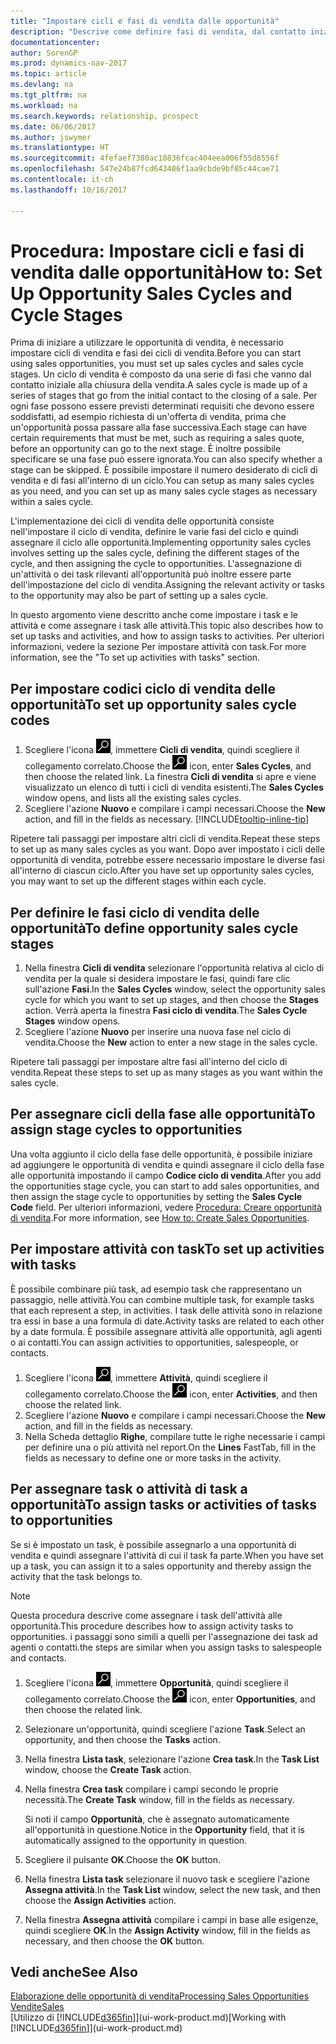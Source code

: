 ```yaml
---
title: "Impostare cicli e fasi di vendita dalle opportunità"
description: "Descrive come definire fasi di vendita, dal contatto iniziale alla chiusura, per creare un ciclo di vendita e assegnarlo alle opportunità in Dynamics NAV."
documentationcenter: 
author: SorenGP
ms.prod: dynamics-nav-2017
ms.topic: article
ms.devlang: na
ms.tgt_pltfrm: na
ms.workload: na
ms.search.keywords: relationship, prospect
ms.date: 06/06/2017
ms.author: jswymer
ms.translationtype: HT
ms.sourcegitcommit: 4fefaef7380ac10836fcac404eea006f55d8556f
ms.openlocfilehash: 547e24b87fcd643406f1aa9cbde9bf85c44cae71
ms.contentlocale: it-ch
ms.lasthandoff: 10/16/2017

---
```

# <a name="how-to-set-up-opportunity-sales-cycles-and-cycle-stages"></a><span data-ttu-id="af3a6-103">Procedura: Impostare cicli e fasi di vendita dalle opportunità</span><span class="sxs-lookup"><span data-stu-id="af3a6-103">How to: Set Up Opportunity Sales Cycles and Cycle Stages</span></span>
<span data-ttu-id="af3a6-104">Prima di iniziare a utilizzare le opportunità di vendita, è necessario impostare cicli di vendita e fasi dei cicli di vendita.</span><span class="sxs-lookup"><span data-stu-id="af3a6-104">Before you can start using sales opportunities, you must set up sales cycles and sales cycle stages.</span></span> <span data-ttu-id="af3a6-105">Un ciclo di vendita è composto da una serie di fasi che vanno dal contatto iniziale alla chiusura della vendita.</span><span class="sxs-lookup"><span data-stu-id="af3a6-105">A sales cycle is made up of a series of stages that go from the initial contact to the closing of a sale.</span></span> <span data-ttu-id="af3a6-106">Per ogni fase possono essere previsti determinati requisiti che devono essere soddisfatti, ad esempio richiesta di un'offerta di vendita, prima che un'opportunità possa passare alla fase successiva.</span><span class="sxs-lookup"><span data-stu-id="af3a6-106">Each stage can have certain requirements that must be met, such as requiring a sales quote, before an opportunity can go to the next stage.</span></span> <span data-ttu-id="af3a6-107">È inoltre possibile specificare se una fase può essere ignorata.</span><span class="sxs-lookup"><span data-stu-id="af3a6-107">You can also specify whether a stage can be skipped.</span></span> <span data-ttu-id="af3a6-108">È possibile impostare il numero desiderato di cicli di vendita e di fasi all'interno di un ciclo.</span><span class="sxs-lookup"><span data-stu-id="af3a6-108">You can setup as many sales cycles as you need, and you can set up as many sales cycle stages as necessary within a sales cycle.</span></span>

<span data-ttu-id="af3a6-109">L'implementazione dei cicli di vendita delle opportunità consiste nell'impostare il ciclo di vendita, definire le varie fasi del ciclo e quindi assegnare il ciclo alle opportunità.</span><span class="sxs-lookup"><span data-stu-id="af3a6-109">Implementing opportunity sales cycles involves setting up the sales cycle, defining the different stages of the cycle, and then assigning the cycle to opportunities.</span></span> <span data-ttu-id="af3a6-110">L'assegnazione di un'attività o dei task rilevanti all'opportunità può inoltre essere parte dell'impostazione del ciclo di vendita.</span><span class="sxs-lookup"><span data-stu-id="af3a6-110">Assigning the relevant activity or tasks to the opportunity may also be part of setting up a sales cycle.</span></span>

<span data-ttu-id="af3a6-111">In questo argomento viene descritto anche come impostare i task e le attività e come assegnare i task alle attività.</span><span class="sxs-lookup"><span data-stu-id="af3a6-111">This topic also describes how to set up tasks and activities, and how to assign tasks to activities.</span></span> <span data-ttu-id="af3a6-112">Per ulteriori informazioni, vedere la sezione Per impostare attività con task.</span><span class="sxs-lookup"><span data-stu-id="af3a6-112">For more information, see the "To set up activities with tasks" section.</span></span>

## <a name="to-set-up-opportunity-sales-cycle-codes"></a><span data-ttu-id="af3a6-113">Per impostare codici ciclo di vendita delle opportunità</span><span class="sxs-lookup"><span data-stu-id="af3a6-113">To set up opportunity sales cycle codes</span></span>
1. <span data-ttu-id="af3a6-114">Scegliere l'icona ![Cerca pagina o report](media/ui-search/search_small.png "icona Cerca pagina o report"), immettere **Cicli di vendita**, quindi scegliere il collegamento correlato.</span><span class="sxs-lookup"><span data-stu-id="af3a6-114">Choose the ![Search for Page or Report](media/ui-search/search_small.png "Search for Page or Report icon") icon, enter **Sales Cycles**, and then choose the related link.</span></span> <span data-ttu-id="af3a6-115">La finestra **Cicli di vendita** si apre e viene visualizzato un elenco di tutti i cicli di vendita esistenti.</span><span class="sxs-lookup"><span data-stu-id="af3a6-115">The **Sales Cycles** window opens, and lists all the existing sales cycles.</span></span>
2. <span data-ttu-id="af3a6-116">Scegliere l'azione **Nuovo** e compilare i campi necessari.</span><span class="sxs-lookup"><span data-stu-id="af3a6-116">Choose the **New** action, and fill in the fields as necessary.</span></span> [!INCLUDE[tooltip-inline-tip](includes/tooltip-inline-tip_md.md)]

<span data-ttu-id="af3a6-117">Ripetere tali passaggi per impostare altri cicli di vendita.</span><span class="sxs-lookup"><span data-stu-id="af3a6-117">Repeat these steps to set up as many sales cycles as you want.</span></span> <span data-ttu-id="af3a6-118">Dopo aver impostato i cicli delle opportunità di vendita, potrebbe essere necessario impostare le diverse fasi all'interno di ciascun ciclo.</span><span class="sxs-lookup"><span data-stu-id="af3a6-118">After you have set up opportunity sales cycles, you may want to set up the different stages within each cycle.</span></span>

## <a name="to-define-opportunity-sales-cycle-stages"></a><span data-ttu-id="af3a6-119">Per definire le fasi ciclo di vendita delle opportunità</span><span class="sxs-lookup"><span data-stu-id="af3a6-119">To define opportunity sales cycle stages</span></span>
1. <span data-ttu-id="af3a6-120">Nella finestra **Cicli di vendita** selezionare l'opportunità relativa al ciclo di vendita per la quale si desidera impostare le fasi, quindi fare clic sull'azione **Fasi**.</span><span class="sxs-lookup"><span data-stu-id="af3a6-120">In the **Sales Cycles** window, select the opportunity sales cycle for which you want to set up stages, and then choose the **Stages** action.</span></span> <span data-ttu-id="af3a6-121">Verrà aperta la finestra **Fasi ciclo di vendita**.</span><span class="sxs-lookup"><span data-stu-id="af3a6-121">The **Sales Cycle Stages** window opens.</span></span>
2. <span data-ttu-id="af3a6-122">Scegliere l'azione **Nuovo** per inserire una nuova fase nel ciclo di vendita.</span><span class="sxs-lookup"><span data-stu-id="af3a6-122">Choose the **New** action to enter a new stage in the sales cycle.</span></span>

<span data-ttu-id="af3a6-123">Ripetere tali passaggi per impostare altre fasi all'interno del ciclo di vendita.</span><span class="sxs-lookup"><span data-stu-id="af3a6-123">Repeat these steps to set up as many stages as you want within the sales cycle.</span></span>

## <a name="to-assign-stage-cycles-to-opportunities"></a><span data-ttu-id="af3a6-124">Per assegnare cicli della fase alle opportunità</span><span class="sxs-lookup"><span data-stu-id="af3a6-124">To assign stage cycles to opportunities</span></span>
<span data-ttu-id="af3a6-125">Una volta aggiunto il ciclo della fase delle opportunità, è possibile iniziare ad aggiungere le opportunità di vendita e quindi assegnare il ciclo della fase alle opportunità impostando il campo **Codice ciclo di vendita**.</span><span class="sxs-lookup"><span data-stu-id="af3a6-125">After you add the opportunities stage cycle, you can start to add sales opportunities, and then assign the stage cycle to opportunities by setting the **Sales Cycle Code** field.</span></span> <span data-ttu-id="af3a6-126">Per ulteriori informazioni, vedere [Procedura: Creare opportunità di vendita](marketing-how-create-opportunities.md).</span><span class="sxs-lookup"><span data-stu-id="af3a6-126">For more information, see [How to: Create Sales Opportunities](marketing-how-create-opportunities.md).</span></span>

## <a name="to-set-up-activities-with-tasks"></a><span data-ttu-id="af3a6-127">Per impostare attività con task</span><span class="sxs-lookup"><span data-stu-id="af3a6-127">To set up activities with tasks</span></span>
<span data-ttu-id="af3a6-128">È possibile combinare più task, ad esempio task che rappresentano un passaggio, nelle attività.</span><span class="sxs-lookup"><span data-stu-id="af3a6-128">You can combine multiple task, for example tasks that each represent a step, in activities.</span></span> <span data-ttu-id="af3a6-129">I task delle attività sono in relazione tra essi in base a una formula di date.</span><span class="sxs-lookup"><span data-stu-id="af3a6-129">Activity tasks are related to each other by a date formula.</span></span> <span data-ttu-id="af3a6-130">È possibile assegnare attività alle opportunità, agli agenti o ai contatti.</span><span class="sxs-lookup"><span data-stu-id="af3a6-130">You can assign activities to opportunities, salespeople, or contacts.</span></span>

1. <span data-ttu-id="af3a6-131">Scegliere l'icona ![Cerca pagina o report](media/ui-search/search_small.png "icona Cerca pagina o report"), immettere **Attività**, quindi scegliere il collegamento correlato.</span><span class="sxs-lookup"><span data-stu-id="af3a6-131">Choose the ![Search for Page or Report](media/ui-search/search_small.png "Search for Page or Report icon") icon, enter **Activities**, and then choose the related link.</span></span>
2. <span data-ttu-id="af3a6-132">Scegliere l'azione **Nuovo** e compilare i campi necessari.</span><span class="sxs-lookup"><span data-stu-id="af3a6-132">Choose the **New** action, and fill in the fields as necessary.</span></span>
3. <span data-ttu-id="af3a6-133">Nella Scheda dettaglio **Righe**, compilare tutte le righe necessarie i campi per definire una o più attività nel report.</span><span class="sxs-lookup"><span data-stu-id="af3a6-133">On the **Lines** FastTab, fill in the fields as necessary to define one or more tasks in the activity.</span></span>

## <a name="to-assign-tasks-or-activities-of-tasks-to-opportunities"></a><span data-ttu-id="af3a6-134">Per assegnare task o attività di task a opportunità</span><span class="sxs-lookup"><span data-stu-id="af3a6-134">To assign tasks or activities of tasks to opportunities</span></span>
<span data-ttu-id="af3a6-135">Se si è impostato un task, è possibile assegnarlo a una opportunità di vendita e quindi assegnare l'attività di cui il task fa parte.</span><span class="sxs-lookup"><span data-stu-id="af3a6-135">When you have set up a task, you can assign it to a sales opportunity and thereby assign the activity that the task belongs to.</span></span>

> [!NOTE]  
>   <span data-ttu-id="af3a6-136">Questa procedura descrive come assegnare i task dell'attività alle opportunità.</span><span class="sxs-lookup"><span data-stu-id="af3a6-136">This procedure describes how to assign activity tasks to opportunities.</span></span> <span data-ttu-id="af3a6-137">i passaggi sono simili a quelli per l'assegnazione dei task ad agenti o contatti.</span><span class="sxs-lookup"><span data-stu-id="af3a6-137">the steps are similar when you assign tasks to salespeople and contacts.</span></span>

1. <span data-ttu-id="af3a6-138">Scegliere l'icona ![Cerca pagina o report](media/ui-search/search_small.png "icona Cerca pagina o report"), immettere **Opportunità**, quindi scegliere il collegamento correlato.</span><span class="sxs-lookup"><span data-stu-id="af3a6-138">Choose the ![Search for Page or Report](media/ui-search/search_small.png "Search for Page or Report icon") icon, enter **Opportunities**, and then choose the related link.</span></span>
2. <span data-ttu-id="af3a6-139">Selezionare un'opportunità, quindi scegliere l'azione **Task**.</span><span class="sxs-lookup"><span data-stu-id="af3a6-139">Select an opportunity, and then choose the **Tasks** action.</span></span>
3. <span data-ttu-id="af3a6-140">Nella finestra **Lista task**, selezionare l'azione **Crea task**.</span><span class="sxs-lookup"><span data-stu-id="af3a6-140">In the **Task List** window, choose the **Create Task** action.</span></span>
4.  <span data-ttu-id="af3a6-141">Nella finestra **Crea task** compilare i campi secondo le proprie necessità.</span><span class="sxs-lookup"><span data-stu-id="af3a6-141">The **Create Task** window, fill in the fields as necessary.</span></span>

    <span data-ttu-id="af3a6-142">Si noti il campo **Opportunità**, che è assegnato automaticamente all'opportunità in questione.</span><span class="sxs-lookup"><span data-stu-id="af3a6-142">Notice in the **Opportunity** field, that it is automatically assigned to the opportunity in question.</span></span>
5. <span data-ttu-id="af3a6-143">Scegliere il pulsante **OK**.</span><span class="sxs-lookup"><span data-stu-id="af3a6-143">Choose the **OK** button.</span></span>
6. <span data-ttu-id="af3a6-144">Nella finestra **Lista task** selezionare il nuovo task e scegliere l'azione **Assegna attività**.</span><span class="sxs-lookup"><span data-stu-id="af3a6-144">In the **Task List** window, select the new task, and then choose the **Assign Activities** action.</span></span>
7. <span data-ttu-id="af3a6-145">Nella finestra **Assegna attività** compilare i campi in base alle esigenze, quindi scegliere **OK**.</span><span class="sxs-lookup"><span data-stu-id="af3a6-145">In the **Assign Activity** window, fill in the fields as necessary, and then choose the **OK** button.</span></span>

## <a name="see-also"></a><span data-ttu-id="af3a6-146">Vedi anche</span><span class="sxs-lookup"><span data-stu-id="af3a6-146">See Also</span></span>
[<span data-ttu-id="af3a6-147">Elaborazione delle opportunità di vendita</span><span class="sxs-lookup"><span data-stu-id="af3a6-147">Processing Sales Opportunities</span></span>](marketing-processing-sales-opportunities.md)  
[<span data-ttu-id="af3a6-148">Vendite</span><span class="sxs-lookup"><span data-stu-id="af3a6-148">Sales</span></span>](sales-manage-sales.md)  
<span data-ttu-id="af3a6-149">[Utilizzo di [!INCLUDE[d365fin](includes/d365fin_md.md)]](ui-work-product.md)</span><span class="sxs-lookup"><span data-stu-id="af3a6-149">[Working with [!INCLUDE[d365fin](includes/d365fin_md.md)]](ui-work-product.md)</span></span>

